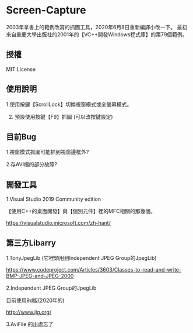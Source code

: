 # Screen-Capture

2003年拿書上的範例改寫的抓圖工具，2020年6月8日重新編譯小改一下。
最初來自重慶大學出版社的2001年的【VC++開發Windows程式庫】的第79個範例。

## 授權

MIT License

## 使用說明

1.使用按鍵【ScrollLock】切換視窗模式或全螢幕模式。

2. 預設使用按鍵【F9】抓圖 (可以改按鍵設定)


## 目前Bug

1.視窗模式抓圖可能抓到視窗邊框外?

2.存AVI檔的部分故障? 

## 開發工具

1.Visual Studio 2019 Community edition

【使用C++的桌面開發】與【個別元件】裡的MFC相關的那幾個。

https://visualstudio.microsoft.com/zh-hant/

## 第三方Libarry

1.TonyJpegLib (它裡頭用到Independent JPEG Group的JpegLib)

https://www.codeproject.com/Articles/3603/Classes-to-read-and-write-BMP-JPEG-and-JPEG-2000

2.Independent JPEG Group的JpegLib

目前使用9d版(2020年的)

http://www.ijg.org/

3.AviFile 的出處忘了

